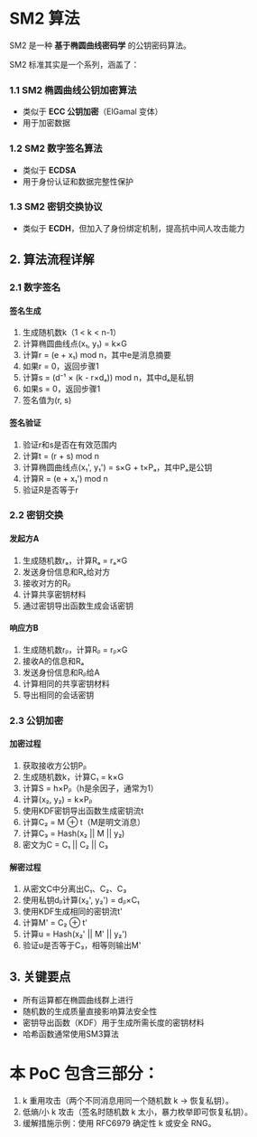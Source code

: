 # SM2 算法

SM2 是一种 **基于椭圆曲线密码学** 的公钥密码算法。

SM2 标准其实是一个系列，涵盖了：

### 1.1 SM2 椭圆曲线公钥加密算法

- 类似于 **ECC 公钥加密**（ElGamal 变体）
- 用于加密数据

### 1.2 SM2 数字签名算法

- 类似于 **ECDSA**
- 用于身份认证和数据完整性保护

### 1.3 SM2 密钥交换协议

- 类似于 **ECDH**，但加入了身份绑定机制，提高抗中间人攻击能力

## 2. 算法流程详解

### 2.1 数字签名

#### 签名生成

1. 生成随机数k（1 < k < n-1）
2. 计算椭圆曲线点(x₁, y₁) = k×G
3. 计算r = (e + x₁) mod n，其中e是消息摘要
4. 如果r = 0，返回步骤1
5. 计算s = (d⁻¹ × (k - r×dₐ)) mod n，其中dₐ是私钥
6. 如果s = 0，返回步骤1
7. 签名值为(r, s)

#### 签名验证

1. 验证r和s是否在有效范围内
2. 计算t = (r + s) mod n
3. 计算椭圆曲线点(x₁', y₁') = s×G + t×Pₐ，其中Pₐ是公钥
4. 计算R = (e + x₁') mod n
5. 验证R是否等于r

### 2.2 密钥交换

#### 发起方A

1. 生成随机数rₐ，计算Rₐ = rₐ×G
2. 发送身份信息和Rₐ给对方
3. 接收对方的Rᵦ
4. 计算共享密钥材料
5. 通过密钥导出函数生成会话密钥

#### 响应方B

1. 生成随机数rᵦ，计算Rᵦ = rᵦ×G
2. 接收A的信息和Rₐ
3. 发送身份信息和Rᵦ给A
4. 计算相同的共享密钥材料
5. 导出相同的会话密钥

### 2.3 公钥加密

#### 加密过程

1. 获取接收方公钥Pᵦ
2. 生成随机数k，计算C₁ = k×G
3. 计算S = h×Pᵦ（h是余因子，通常为1）
4. 计算(x₂, y₂) = k×Pᵦ
5. 使用KDF密钥导出函数生成密钥流t
6. 计算C₂ = M ⊕ t（M是明文消息）
7. 计算C₃ = Hash(x₂ || M || y₂)
8. 密文为C = C₁ || C₂ || C₃

#### 解密过程

1. 从密文C中分离出C₁、C₂、C₃
2. 使用私钥dᵦ计算(x₂', y₂') = dᵦ×C₁
3. 使用KDF生成相同的密钥流t'
4. 计算M' = C₂ ⊕ t'
5. 计算u = Hash(x₂' || M' || y₂')
6. 验证u是否等于C₃，相等则输出M'

## 3. 关键要点

- 所有运算都在椭圆曲线群上进行
- 随机数的生成质量直接影响算法安全性
- 密钥导出函数（KDF）用于生成所需长度的密钥材料
- 哈希函数通常使用SM3算法

# 本 PoC 包含三部分：

1. k 重用攻击（两个不同消息用同一个随机数 k → 恢复私钥）。
2. 低熵/小 k 攻击（签名时随机数 k 太小，暴力枚举即可恢复私钥）。
3. 缓解措施示例：使用 RFC6979 确定性 k 或安全 RNG。
